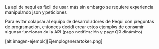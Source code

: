 La api de nequi es fácil de usar, más sin embargo se requiere experiencia manipulando json y peticiones

Para evitar colapsar al equipo de desarrolladores de Nequi con preguntas de programación, entonces
decidí crear estos ejemplos de consumir algunas funciones de la API (pago notificación y pago QR dinámico)

[alt imagen-ejemplo][Ejemplogenerartoken.png]
